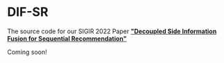 # DIF-SR
The source code for our SIGIR 2022 Paper [**"Decoupled Side Information Fusion for Sequential Recommendation"**]()

Coming soon!
